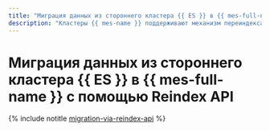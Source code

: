 ```yaml
---
title: "Миграция данных из стороннего кластера {{ ES }} в {{ mes-full-name }} с помощью Reindex API"
description: "Кластеры {{ mes-name }} поддерживают механизм переиндексации — Reindex API. В качестве источника данных для переиндексации можно указать другой кластер {{ ES }} — такую переиндексацию называют удаленной. С ее помощью можно перенести существующие индексы, псевдонимы (aliases) или потоки данных из стороннего кластера-источника в кластер-приемник {{ mes-name }}."
---
```


# Миграция данных из стороннего кластера {{ ES }} в {{ mes-full-name }} с помощью Reindex API

{% include notitle  [migration-via-reindex-api](../../_tutorials/dataplatform/migration-via-reindex-api.md) %}
